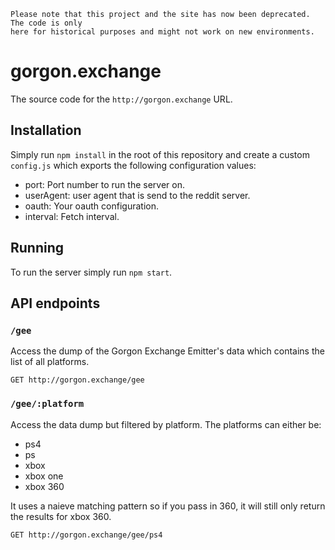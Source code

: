 ```
Please note that this project and the site has now been deprecated. The code is only 
here for historical purposes and might not work on new environments.
```

# gorgon.exchange

The source code for the `http://gorgon.exchange` URL. 

## Installation

Simply run `npm install` in the root of this repository and create a custom
`config.js` which exports the following configuration values:

- port: Port number to run the server on.
- userAgent: user agent that is send to the reddit server.
- oauth: Your oauth configuration.
- interval: Fetch interval.

## Running

To run the server simply run `npm start`.

## API endpoints

### `/gee`

Access the dump of the Gorgon Exchange Emitter's data which contains the list of
all platforms.

```
GET http://gorgon.exchange/gee
```

### `/gee/:platform`

Access the data dump but filtered by platform. The platforms can either be:

- ps4
- ps
- xbox
- xbox one
- xbox 360

It uses a naieve matching pattern so if you pass in 360, it will still only
return the results for xbox 360.

```
GET http://gorgon.exchange/gee/ps4
```

